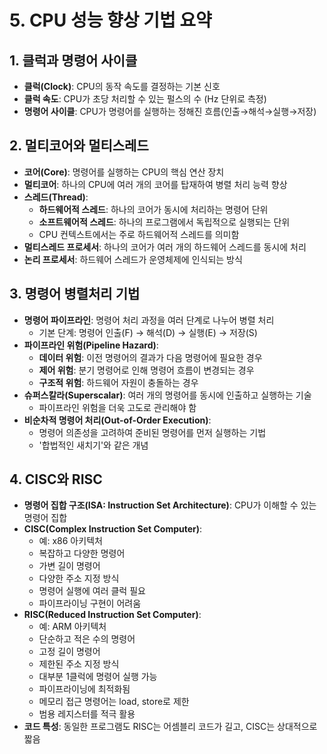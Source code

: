 # 5. CPU 성능 향상 기법 요약

## 1. 클럭과 명령어 사이클

- **클럭(Clock)**: CPU의 동작 속도를 결정하는 기본 신호
- **클럭 속도**: CPU가 초당 처리할 수 있는 펄스의 수 (Hz 단위로 측정)
- **명령어 사이클**: CPU가 명령어를 실행하는 정해진 흐름(인출→해석→실행→저장)

## 2. 멀티코어와 멀티스레드

- **코어(Core)**: 명령어를 실행하는 CPU의 핵심 연산 장치
- **멀티코어**: 하나의 CPU에 여러 개의 코어를 탑재하여 병렬 처리 능력 향상
- **스레드(Thread)**:
  - **하드웨어적 스레드**: 하나의 코어가 동시에 처리하는 명령어 단위
  - **소프트웨어적 스레드**: 하나의 프로그램에서 독립적으로 실행되는 단위
  - CPU 컨텍스트에서는 주로 하드웨어적 스레드를 의미함
- **멀티스레드 프로세서**: 하나의 코어가 여러 개의 하드웨어 스레드를 동시에 처리
- **논리 프로세서**: 하드웨어 스레드가 운영체제에 인식되는 방식

## 3. 명령어 병렬처리 기법

- **명령어 파이프라인**: 명령어 처리 과정을 여러 단계로 나누어 병렬 처리
  - 기본 단계: 명령어 인출(F) → 해석(D) → 실행(E) → 저장(S)
- **파이프라인 위험(Pipeline Hazard)**:
  - **데이터 위험**: 이전 명령어의 결과가 다음 명령어에 필요한 경우
  - **제어 위험**: 분기 명령어로 인해 명령어 흐름이 변경되는 경우
  - **구조적 위험**: 하드웨어 자원이 충돌하는 경우
- **슈퍼스칼라(Superscalar)**: 여러 개의 명령어를 동시에 인출하고 실행하는 기술
  - 파이프라인 위험을 더욱 고도로 관리해야 함
- **비순차적 명령어 처리(Out-of-Order Execution)**:
  - 명령어 의존성을 고려하여 준비된 명령어를 먼저 실행하는 기법
  - '합법적인 새치기'와 같은 개념

## 4. CISC와 RISC

- **명령어 집합 구조(ISA: Instruction Set Architecture)**: CPU가 이해할 수 있는 명령어 집합
- **CISC(Complex Instruction Set Computer)**:
  - 예: x86 아키텍처
  - 복잡하고 다양한 명령어
  - 가변 길이 명령어
  - 다양한 주소 지정 방식
  - 명령어 실행에 여러 클럭 필요
  - 파이프라이닝 구현이 어려움
- **RISC(Reduced Instruction Set Computer)**:
  - 예: ARM 아키텍처
  - 단순하고 적은 수의 명령어
  - 고정 길이 명령어
  - 제한된 주소 지정 방식
  - 대부분 1클럭에 명령어 실행 가능
  - 파이프라이닝에 최적화됨
  - 메모리 접근 명령어는 load, store로 제한
  - 범용 레지스터를 적극 활용
- **코드 특성**: 동일한 프로그램도 RISC는 어셈블리 코드가 길고, CISC는 상대적으로 짧음
